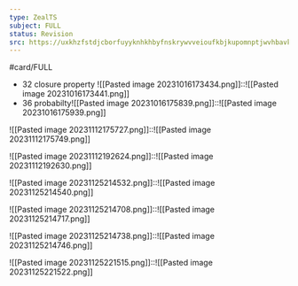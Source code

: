 ```yaml
---
type: ZealTS
subject: FULL
status: Revision
src: https://uxkhzfstdjcborfuyyknhkhbyfnskrywvveioufkbjkupomnptjwvhbavkysuhi.vercel.app/solution.html?testId=61ea88a0270ed80fc0b71076&test_id=23
---
```

#card/FULL

- 32 closure property ![[Pasted image 20231016173434.png]]::![[Pasted image 20231016173441.png]] <!--SR:!2023-11-20,12,272-->
- 36 probabilty![[Pasted image 20231016175839.png]]::![[Pasted image 20231016175939.png]] <!--SR:!2023-12-30,3,232-->


![[Pasted image 20231112175727.png]]::![[Pasted image 20231112175749.png]]

![[Pasted image 20231112192624.png]]::![[Pasted image 20231112192630.png]]

![[Pasted image 20231125214532.png]]::![[Pasted image 20231125214540.png]]

![[Pasted image 20231125214708.png]]::![[Pasted image 20231125214717.png]]

![[Pasted image 20231125214738.png]]::![[Pasted image 20231125214746.png]]

![[Pasted image 20231125221515.png]]::![[Pasted image 20231125221522.png]]

